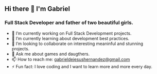## Hi there 👋 I'm Gabriel
###  Full Stack Developer and father of two beautiful girls.
- 🔭 I’m currently working on Full Stack Development projects.
- 🌱 I’m currently learning about development best practices.
- 👯 I’m looking to collaborate on interesting meaninful and stunning projects.
- 💬 Ask me about games and daugthers.
- 📫 How to reach me: gabrieldejesushernandez@gmail.com
- ⚡ Fun fact: I love coding and I want to learn more and more every day.
